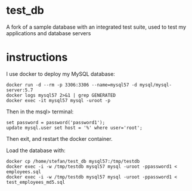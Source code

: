 # test_db
A fork of a sample database with an integrated test suite, used to test my applications and database servers

# instructions

I use docker to deploy my MySQL database:
```
docker run -d --rm -p 3306:3306 --name=mysql57 -d mysql/mysql-server:5.7
docker logs mysql57 2>&1 | grep GENERATED
docker exec -it mysql57 mysql -uroot -p
```
Then in the msql> terminal:
```
set password = password('password1');
update mysql.user set host = '%' where user='root';
```
Then exit, and restart the docker container.

Load the database with:
```
docker cp /home/stefan/test_db mysql57:/tmp/testdb
docker exec -i -w /tmp/testdb mysql57 mysql -uroot -ppassword1 < employees.sql
docker exec -i -w /tmp/testdb mysql57 mysql -uroot -ppassword1 < test_employees_md5.sql
```
